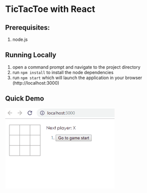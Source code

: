 # TicTacToe with React

## Prerequisites:

1. node.js

## Running Locally

1. open a command prompt and navigate to the project directory
1. run `npm install` to install the node dependencies
1. run `npm start` which will launch the application in your browser (http://localhost:3000)

## Quick Demo
![](react-tictactoe.gif)
